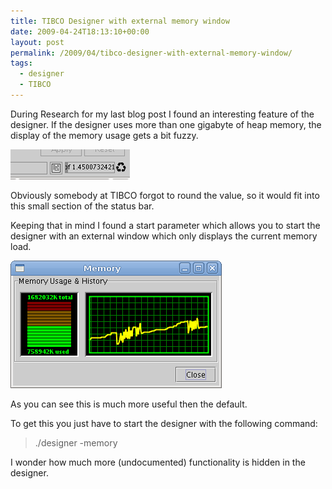 ```yaml
---
title: TIBCO Designer with external memory window
date: 2009-04-24T18:13:10+00:00
layout: post
permalink: /2009/04/tibco-designer-with-external-memory-window/
tags:
  - designer
  - TIBCO
---
```

During Research for my last blog post I found an interesting feature of the designer. If the designer uses more than one gigabyte of heap memory, the display of the memory usage gets a bit fuzzy.

<img src="/assets/memorybar.png" alt="memorybar" title="memorybar" width="191" height="48" class="aligncenter size-full wp-image-219" />

Obviously somebody at TIBCO forgot to round the value, so it would fit into this small section of the status bar.

Keeping that in mind I found a start parameter which allows you to start the designer with an external window which only displays the current memory load.

<img src="/assets/memory-window2.png" alt="memory-window2" title="memory-window2" width="338" height="204" class="aligncenter size-full wp-image-216" />

As you can see this is much more useful then the default.

To get this you just have to start the designer with the following command:

> ./designer -memory

I wonder how much more (undocumented) functionality is hidden in the designer.
